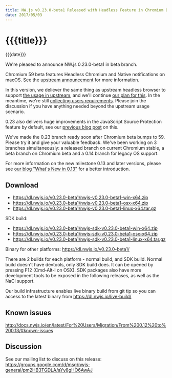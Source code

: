 ```yaml
---
title: NW.js v0.23.0-beta1 Released with Headless Feature in Chromium Beta 59
date: 2017/05/03
---
```

# {{{title}}}
{{{date}}}

We're pleased to announce NW.js 0.23.0-beta1 in beta branch.

Chromium 59 beta features Headless Chromium and Native notifications on macOS. See the [upstream announcement](https://blog.chromium.org/2017/05/chrome-59-beta-headless-chromium-native.html) for more information.

In this version, we deliever the same thing as upstream headless browser to support [the usage in upstream](https://developers.google.com/web/updates/2017/04/headless-chrome), and we'll continue [our plan for this](https://github.com/nwjs/nw.js/issues/769#issuecomment-294064358). In the meantime, we're still [collecting users requirements](https://github.com/nwjs/nw.js/issues/769#issuecomment-259867271). Please join the discussion if you have anything needed beyond the upstream usage scenario.

0.23 also delivers huge improvements in the JavaScript Source Protection feature by default, see our [previous blog post](https://nwjs.io/blog/js-src-protect-perf/) on this.

We've made the 0.23 branch ready soon after Chromium beta bumps to 59. Please try it and give your valuable feedback. We've been working on 3 branches simultaneously: a released branch on current Chromium stable, a beta branch on Chromium beta and a 0.14 branch for legacy OS support.

For more information on the new milestone 0.13 and later versions, please see [our blog "What's New in 0.13"](/blog/whats-new-in-0.13) for a better introduction.

## Download 

* https://dl.nwjs.io/v0.23.0-beta1/nwjs-v0.23.0-beta1-win-x64.zip 
* https://dl.nwjs.io/v0.23.0-beta1/nwjs-v0.23.0-beta1-osx-x64.zip 
* https://dl.nwjs.io/v0.23.0-beta1/nwjs-v0.23.0-beta1-linux-x64.tar.gz 

SDK build: 
* https://dl.nwjs.io/v0.23.0-beta1/nwjs-sdk-v0.23.0-beta1-win-x64.zip 
* https://dl.nwjs.io/v0.23.0-beta1/nwjs-sdk-v0.23.0-beta1-osx-x64.zip 
* https://dl.nwjs.io/v0.23.0-beta1/nwjs-sdk-v0.23.0-beta1-linux-x64.tar.gz 

Binary for other platforms: https://dl.nwjs.io/v0.23.0-beta1/ 

There are 2 builds for each platform - normal build, and SDK build. Normal build doesn't have devtools, only SDK build does. lt can be opened by pressing F12 (Cmd-Alt-I on OSX). SDK packages also have more development tools to be exposed in the following releases, as well as the NaCl support.

Our build infrastructure enables live binary build from git tip so you can access to the latest binary from https://dl.nwjs.io/live-build/ 

## Known issues 
 
http://docs.nwjs.io/en/latest/For%20Users/Migration/From%200.12%20to%200.13/#known-issues

## Discussion

See our mailing list to discuss on this release: https://groups.google.com/d/msg/nwjs-general/pm2HB3TGDLA/aYy8gHO6AwAJ
